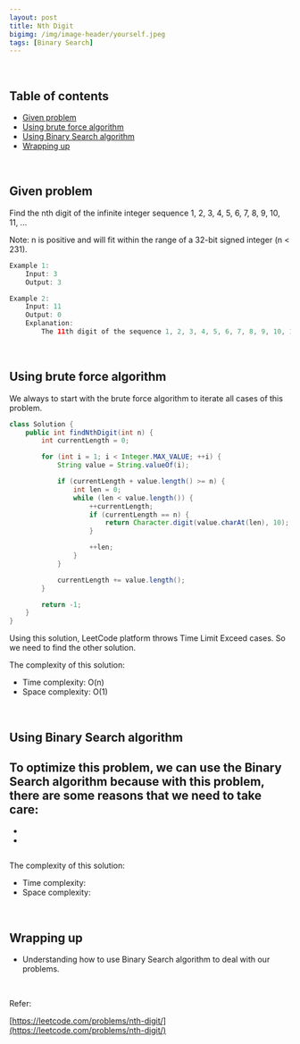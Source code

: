 ```yaml
---
layout: post
title: Nth Digit
bigimg: /img/image-header/yourself.jpeg
tags: [Binary Search]
---
```





<br>

## Table of contents
- [Given problem](#given-problem)
- [Using brute force algorithm](#using-brute-force-algorithm)
- [Using Binary Search algorithm](#using-binary-search-algorithm)
- [Wrapping up](#wrapping-up)

<br>

## Given problem

Find the nth digit of the infinite integer sequence 1, 2, 3, 4, 5, 6, 7, 8, 9, 10, 11, ...

Note:
n is positive and will fit within the range of a 32-bit signed integer (n < 231).

```java
Example 1:
    Input: 3
    Output: 3

Example 2:
    Input: 11
    Output: 0
    Explanation:
        The 11th digit of the sequence 1, 2, 3, 4, 5, 6, 7, 8, 9, 10, 11, ... is a 0, which is part of the number 10.
```


<br>

## Using brute force algorithm

We always to start with the brute force algorithm to iterate all cases of this problem.

```java
class Solution {
    public int findNthDigit(int n) {
        int currentLength = 0;

        for (int i = 1; i < Integer.MAX_VALUE; ++i) {
            String value = String.valueOf(i);

            if (currentLength + value.length() >= n) {
                int len = 0;
                while (len < value.length()) {
                    ++currentLength;
                    if (currentLength == n) {
                        return Character.digit(value.charAt(len), 10);
                    }

                    ++len;
                }
            }

            currentLength += value.length();
        }

        return -1;
    }
}
```

Using this solution, LeetCode platform throws Time Limit Exceed cases. So we need to find the other solution.

The complexity of this solution:
- Time complexity: O(n)
- Space complexity: O(1)

<br>

## Using Binary Search algorithm

To optimize this problem, we can use the Binary Search algorithm because with this problem, there are some reasons that we need to take care:
- 
- 
- 

```java

```

The complexity of this solution:
- Time complexity: 
- Space complexity: 


<br>

## Wrapping up

- Understanding how to use Binary Search algorithm to deal with our problems.


<br>

Refer:

[https://leetcode.com/problems/nth-digit/](https://leetcode.com/problems/nth-digit/)
